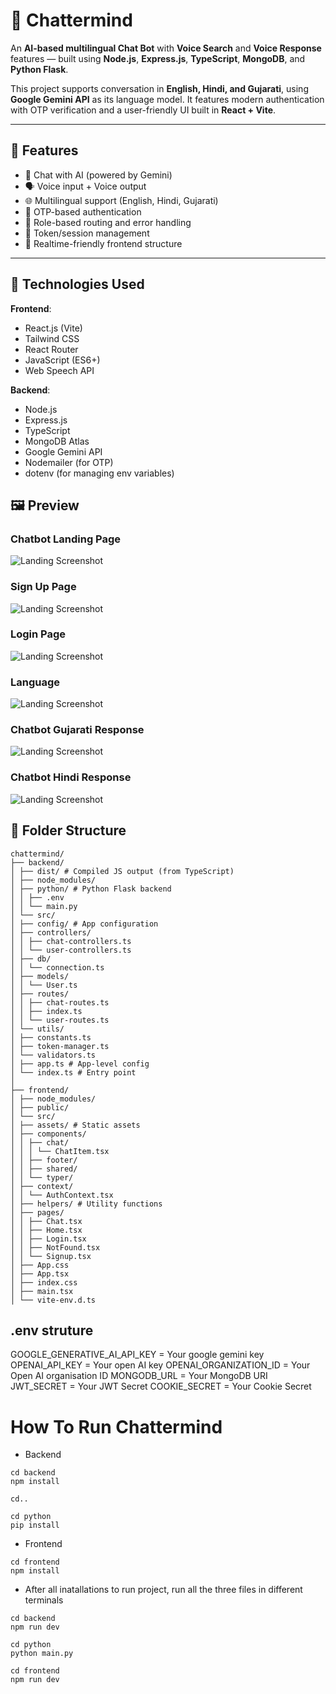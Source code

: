 # 🤖 Chattermind

An **AI-based multilingual Chat Bot** with **Voice Search** and **Voice Response** features — built using **Node.js**, **Express.js**, **TypeScript**, **MongoDB**, and **Python Flask**.

This project supports conversation in **English, Hindi, and Gujarati**, using **Google Gemini API** as its language model. It features modern authentication with OTP verification and a user-friendly UI built in **React + Vite**.

---

## 🚀 Features

- 🧠 Chat with AI (powered by Gemini)
- 🗣️ Voice input + Voice output
- 🌐 Multilingual support (English, Hindi, Gujarati)
- 🔐 OTP-based authentication
- 🎯 Role-based routing and error handling
- 🧾 Token/session management
- 💬 Realtime-friendly frontend structure

---

## 🚀 Technologies Used

**Frontend**:

- React.js (Vite)
- Tailwind CSS
- React Router
- JavaScript (ES6+)
- Web Speech API

**Backend**:

- Node.js
- Express.js
- TypeScript
- MongoDB Atlas
- Google Gemini API
- Nodemailer (for OTP)
- dotenv (for managing env variables)

## 🖼️ Preview

### Chatbot Landing Page

![Landing Screenshot](frontend/src/assets/Landing.jpg)

### Sign Up Page

![Landing Screenshot](frontend/src/assets/Signup.jpg)

### Login Page

![Landing Screenshot](frontend/src/assets/Login.jpg)

### Language

![Landing Screenshot](frontend/src/assets/Language.jpg)

### Chatbot Gujarati Response

![Landing Screenshot](frontend/src/assets/Gujarati.jpg)

### Chatbot Hindi Response

![Landing Screenshot](frontend/src/assets/Hindi.jpg)

## 📁 Folder Structure

```
chattermind/
├── backend/
│ ├── dist/ # Compiled JS output (from TypeScript)
│ ├── node_modules/
│ ├── python/ # Python Flask backend
│ │ ├── .env
│ │ └── main.py
│ └── src/
│ ├── config/ # App configuration
│ ├── controllers/
│ │ ├── chat-controllers.ts
│ │ └── user-controllers.ts
│ ├── db/
│ │ └── connection.ts
│ ├── models/
│ │ └── User.ts
│ ├── routes/
│ │ ├── chat-routes.ts
│ │ ├── index.ts
│ │ └── user-routes.ts
│ └── utils/
│ ├── constants.ts
│ ├── token-manager.ts
│ └── validators.ts
│ ├── app.ts # App-level config
│ └── index.ts # Entry point
│
├── frontend/
│ ├── node_modules/
│ ├── public/
│ └── src/
│ ├── assets/ # Static assets
│ ├── components/
│ │ ├── chat/
│ │ │ └── ChatItem.tsx
│ │ ├── footer/
│ │ ├── shared/
│ │ └── typer/
│ ├── context/
│ │ └── AuthContext.tsx
│ ├── helpers/ # Utility functions
│ ├── pages/
│ │ ├── Chat.tsx
│ │ ├── Home.tsx
│ │ ├── Login.tsx
│ │ ├── NotFound.tsx
│ │ └── Signup.tsx
│ ├── App.css
│ ├── App.tsx
│ ├── index.css
│ ├── main.tsx
│ └── vite-env.d.ts
```

## .env struture

GOOGLE_GENERATIVE_AI_API_KEY = Your google gemini key
OPENAI_API_KEY = Your open AI key
OPENAI_ORGANIZATION_ID = Your Open AI organisation ID
MONGODB_URL = Your MongoDB URI
JWT_SECRET = Your JWT Secret
COOKIE_SECRET = Your Cookie Secret

# How To Run Chattermind

- Backend

```
cd backend
npm install

cd..

cd python
pip install
```

- Frontend

```
cd frontend
npm install
```

- After all inatallations to run project, run all the three files in different terminals

```
cd backend
npm run dev

cd python
python main.py

cd frontend
npm run dev
```
